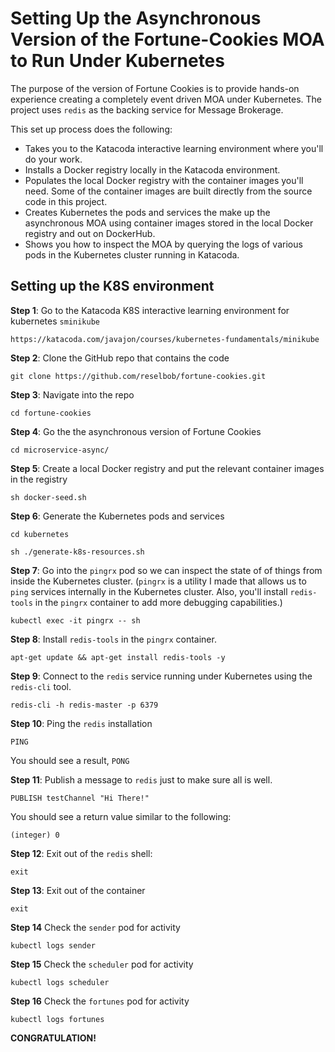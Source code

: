 # Setting Up the Asynchronous Version of the Fortune-Cookies MOA to Run Under Kubernetes

The purpose of the version of Fortune Cookies is to provide hands-on experience creating a completely event driven MOA
under Kubernetes. The project uses `redis` as the backing service for Message Brokerage.

This set up process does the following:

* Takes you to the Katacoda interactive learning environment where you'll do your work.
* Installs a Docker registry locally in the Katacoda environment.
* Populates the local Docker registry with the container images you'll need. Some of the container images are built directly from
the source code in this project.
* Creates Kubernetes the pods and services the make up the asynchronous MOA using container images
stored in the local Docker registry and out on DockerHub.
* Shows you how to inspect the MOA by querying the logs of various pods in the Kubernetes cluster running in Katacoda.

## Setting up the K8S environment

**Step 1**: Go to the Katacoda K8S interactive learning environment for kubernetes `sminikube`

`https://katacoda.com/javajon/courses/kubernetes-fundamentals/minikube`

**Step 2**: Clone the GitHub repo that contains the code

`git clone https://github.com/reselbob/fortune-cookies.git`

**Step 3**: Navigate into the repo

`cd fortune-cookies`

**Step 4**: Go the the asynchronous version of Fortune Cookies

`cd microservice-async/`

**Step 5**: Create a local Docker registry and put the relevant container images in the registry

`sh docker-seed.sh`

**Step 6**: Generate the Kubernetes pods and services

`cd kubernetes`

`sh ./generate-k8s-resources.sh`

**Step 7**: Go into the `pingrx` pod so we can inspect the state of of things from inside the Kubernetes cluster. 
(`pingrx` is a utility I made that allows us to `ping` services internally
in the Kubernetes cluster. Also, you'll install `redis-tools` in the `pingrx`
container to add more debugging capabilities.)


`kubectl exec -it pingrx -- sh`

**Step 8**: Install `redis-tools` in the `pingrx` container.

`apt-get update && apt-get install redis-tools -y`

**Step 9**: Connect to the `redis` service running under Kubernetes using the `redis-cli` tool.

`redis-cli -h redis-master -p 6379`

**Step 10**: Ping the `redis` installation

`PING`

You should see a result, `PONG`

**Step 11**: Publish a message to `redis` just to make sure all is well.

`PUBLISH testChannel "Hi There!"`

You should see a return value similar to the following:

`(integer) 0`

**Step 12**: Exit out of the `redis` shell:

`exit`

**Step 13**: Exit out of the container

`exit`

**Step 14** Check the `sender` pod for activity

`kubectl logs sender`

**Step 15** Check the `scheduler` pod for activity

`kubectl logs scheduler`

**Step 16** Check the `fortunes` pod for activity

`kubectl logs fortunes`

**CONGRATULATION!**
